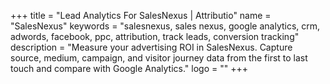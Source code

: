 +++
title = "Lead Analytics For SalesNexus | Attributio"
name = "SalesNexus"
keywords = "salesnexus, sales nexus, google analytics, crm, adwords, facebook, ppc, attribution, track leads, conversion tracking"
description = "Measure your advertising ROI in SalesNexus. Capture source, medium, campaign, and visitor journey data from the first to last touch and compare with Google Analytics."
logo = ""
+++
